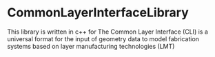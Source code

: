 # CommonLayerInterfaceLibrary
This library is written in c++ for The Common Layer Interface (CLI) is a universal format for the input of geometry data to model fabrication systems based on layer manufacturing technologies (LMT)

